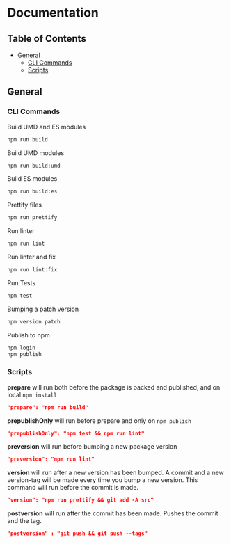 # Documentation

## Table of Contents
- [General](#general)
  - [CLI Commands](#cli-commands)
  - [Scripts](#scripts)

## General

### CLI Commands
Build UMD and ES modules
```bash
npm run build
```

Build UMD modules
```bash
npm run build:umd
```

Build ES modules
```bash
npm run build:es
```

Prettify files
```bash
npm run prettify
```

Run linter
```bash
npm run lint
```

Run linter and fix
```bash
npm run lint:fix
```

Run Tests
```bash
npm test
```

Bumping a patch version
```bash
npm version patch
```

Publish to npm
```bash
npm login
npm publish
```

### Scripts

**prepare** will run both before the package is packed and published, and on local `npm install`
```json
"prepare": "npm run build"
```

**prepublishOnly** will run before prepare and only on `npm publish`
```json
"prepublishOnly": "npm test && npm run lint"
```

**preversion** will run before bumping a new package version
```json
"preversion": "npm run lint"
```

**version** will run after a new version has been bumped. A commit and a new version-tag will be made every time you bump a new version. This command will run before the commit is made. 
```json
"version": "npm run prettify && git add -A src"
```

**postversion** will run after the commit has been made. Pushes the commit and the tag.
```json
"postversion" : "git push && git push --tags"
```
